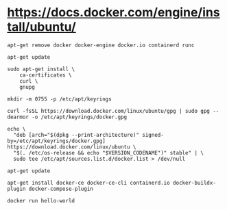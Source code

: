```
```
# https://docs.docker.com/engine/install/ubuntu/

```
apt-get remove docker docker-engine docker.io containerd runc
```
```
apt-get update
```
```
sudo apt-get install \
    ca-certificates \
    curl \
    gnupg
```
```
mkdir -m 0755 -p /etc/apt/keyrings
```
```
curl -fsSL https://download.docker.com/linux/ubuntu/gpg | sudo gpg --dearmor -o /etc/apt/keyrings/docker.gpg
```
```
echo \
  "deb [arch="$(dpkg --print-architecture)" signed-by=/etc/apt/keyrings/docker.gpg] https://download.docker.com/linux/ubuntu \
  "$(. /etc/os-release && echo "$VERSION_CODENAME")" stable" | \
  sudo tee /etc/apt/sources.list.d/docker.list > /dev/null
```
```
apt-get update
```
```
apt-get install docker-ce docker-ce-cli containerd.io docker-buildx-plugin docker-compose-plugin
```
```
docker run hello-world
```

